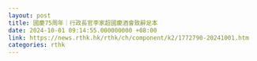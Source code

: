 ```yaml
---
layout: post
title: 國慶75周年｜行政長官李家超國慶酒會致辭足本
date: 2024-10-01 09:14:55.000000000 +08:00
link: https://news.rthk.hk/rthk/ch/component/k2/1772790-20241001.htm
categories: rthk
---
```



